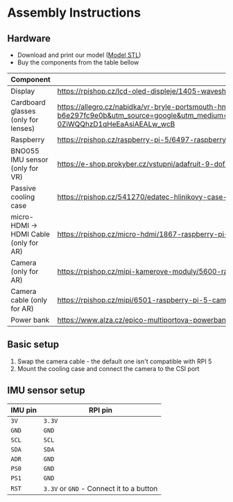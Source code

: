 # Assembly Instructions

## Hardware
- Download and print our model ([Model STL]())
- Buy the components from the table bellow
 
| Component                              | URL                                                                                                                                                                                                                                                                                                                                                                    | 
|----------------------------------------|------------------------------------------------------------------------------------------------------------------------------------------------------------------------------------------------------------------------------------------------------------------------------------------------------------------------------------------------------------------------|
| Display                                | https://rpishop.cz/lcd-oled-displeje/1405-waveshare-55-hdmi-amoled-displej-1920x1080-kapacitni.html                                                                                                                                                                                                                                                                    | 
| Cardboard glasses (only for lenses)    | https://allegro.cz/nabidka/vr-bryle-portsmouth-hnede-14829232993?utm_feed=712e6653-4749-4512-b084-b6e297fc9e0b&utm_source=google&utm_medium=cpc&utm_campaign=CZ%3EGeneral%3EFallback%3E3P%3EPLA&ev_adgr=Fallback%3E3P%3EPLA&ev_campaign_id=20077339122&gad_source=1&gclid=Cj0KCQiAwOe8BhCCARIsAGKeD57zpy058x9i49HOO94Y7X7ohtmadU0cYYqpkUCx-0ZiWQQhzD1qHeEaAsiAEALw_wcB |
| Raspberry                              | https://rpishop.cz/raspberry-pi-5/6497-raspberry-pi-5-4gb-ram.html                                                                                                                                                                                                                                                                                                     |
| BNO055 IMU sensor (only for VR)        | https://e-shop.prokyber.cz/vstupni/adafruit-9-dof-bno055/?srsltid=AfmBOorPTSj2cIcaWKYosiWsK5Ili8ADpRpDdVgcaO730ql-ODoFyF9N                                                                                                                                                                                                                                             |
| Passive cooling case                   | https://rpishop.cz/541270/edatec-hlinikovy-case-s-pasivnim-chladicem-pro-raspberry-pi-5-cerny-ed-picase-ob/                                                                                                                                                                                                                                                            |
| micro-HDMI -> HDMI Cable (only for AR) | https://rpishop.cz/micro-hdmi/1867-raspberry-pi-microhdmi-kabel-1-m-cerna.html                                                                                                                                                                                                                                                                                         |
| Camera (only for AR)                   | https://rpishop.cz/mipi-kamerove-moduly/5600-raspberry-pi-camera-module-3-wide.html                                                                                                                                                                                                                                                                                    |
| Camera cable (only for AR)             | https://rpishop.cz/mipi/6501-raspberry-pi-5-camera-cable-standard-mini-200-mm.html                                                                                                                                                                                                                                                                                     |
| Power bank                             | https://www.alza.cz/epico-multiportova-powerbanka-20-100mah-bila-d7899089.htm#parameters                                                                                                                                                                                                                                                                               |

## Basic setup

1. Swap the camera cable - the default one isn't compatible with RPI 5
2. Mount the cooling case and connect the camera to the CSI port

## IMU sensor setup

| IMU pin | RPI pin                                  |
|---------|------------------------------------------|
| `3V`    | `3.3V`                                   |
| `GND`   | `GND`                                    |
| `SCL`   | `SCL`                                    |
| `SDA`   | `SDA`                                    |
| `ADR`   | `GND`                                    |
| `PS0`   | `GND`                                    |
| `PS1`   | `GND`                                    |
| `RST`   | `3.3V` or `GND` - Connect it to a button |